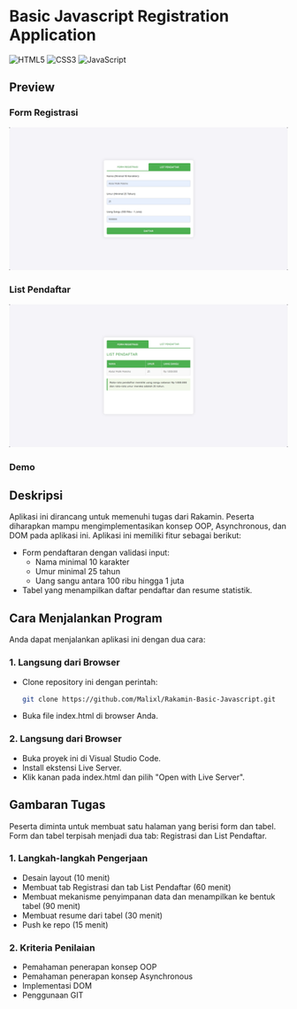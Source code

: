 # Basic Javascript Registration Application

![HTML5](https://img.shields.io/badge/HTML5-E34F26?style=for-the-badge&logo=html5&logoColor=white)
![CSS3](https://img.shields.io/badge/CSS3-1572B6?style=for-the-badge&logo=css3&logoColor=white)
![JavaScript](https://img.shields.io/badge/JavaScript-F7DF1E?style=for-the-badge&logo=javascript&logoColor=black)

## Preview

### Form Registrasi

![Form Registrasi](./assets/FormRegistrasi.png)

### List Pendaftar

![List Pendaftar](./assets/ListPendaftar.png)

### Demo

[Demo]: https://malixl.github.io/Rakamin-Basic-Javascript/

## Deskripsi

Aplikasi ini dirancang untuk memenuhi tugas dari Rakamin. Peserta diharapkan mampu mengimplementasikan konsep OOP, Asynchronous, dan DOM pada aplikasi ini. Aplikasi ini memiliki fitur sebagai berikut:

- Form pendaftaran dengan validasi input:
  - Nama minimal 10 karakter
  - Umur minimal 25 tahun
  - Uang sangu antara 100 ribu hingga 1 juta
- Tabel yang menampilkan daftar pendaftar dan resume statistik.

## Cara Menjalankan Program

Anda dapat menjalankan aplikasi ini dengan dua cara:

### 1. Langsung dari Browser

- Clone repository ini dengan perintah:
  ```bash
  git clone https://github.com/Malixl/Rakamin-Basic-Javascript.git
  ```
- Buka file index.html di browser Anda.

### 2. Langsung dari Browser

- Buka proyek ini di Visual Studio Code.
- Install ekstensi Live Server.
- Klik kanan pada index.html dan pilih "Open with Live Server".

## Gambaran Tugas

Peserta diminta untuk membuat satu halaman yang berisi form dan tabel. Form dan tabel terpisah menjadi dua tab: Registrasi dan List Pendaftar.

### 1. Langkah-langkah Pengerjaan

- Desain layout (10 menit)
- Membuat tab Registrasi dan tab List Pendaftar (60 menit)
- Membuat mekanisme penyimpanan data dan menampilkan ke bentuk tabel (90 menit)
- Membuat resume dari tabel (30 menit)
- Push ke repo (15 menit)

### 2. Kriteria Penilaian

- Pemahaman penerapan konsep OOP
- Pemahaman penerapan konsep Asynchronous
- Implementasi DOM
- Penggunaan GIT

